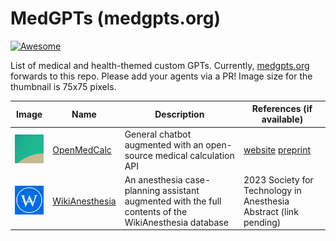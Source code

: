 # MedGPTs (medgpts.org)
[![Awesome](https://awesome.re/badge.svg)](https://awesome.re)

List of medical and health-themed custom GPTs. Currently, [medgpts.org](http://medgpts.org) forwards to this repo. Please add your agents via a PR! Image size for the thumbnail is 75x75 pixels.


| Image | Name | Description       | References (if available)
|---|---|-------------------|-------| 
| ![open-med-calc logo](/omc75.jpg)| [OpenMedCalc](https://chat.openai.com/g/g-mtNkUsX41-openmedcalc) | General chatbot augmented with an open-source medical calculation API | [website](https://openmedcalc.org)   [preprint]( https://doi.org/10.1101/2023.12.13.23299881)
| ![wikianesthesia logo](/wikianes75.jpg)|[WikiAnesthesia](https://chat.openai.com/g/g-ISVpacX7A-wikianesthesia) | An anesthesia case-planning assistant augmented with the full contents of the WikiAnesthesia database | 2023 Society for Technology in Anesthesia Abstract (link pending)

